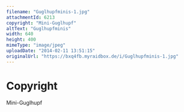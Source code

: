 ```yaml
---
filename: "Guglhupfminis-1.jpg"
attachmentId: 6213
copyright: "Mini-Guglhupf"
altText: "Guglhupfminis"
width: 640
height: 400
mimeType: "image/jpeg"
uploadDate: "2014-02-11 13:51:15"
originalUrl: "https://bxq4fb.myraidbox.de/i/Guglhupfminis-1.jpg"
---
```


# Copyright

Mini-Guglhupf
